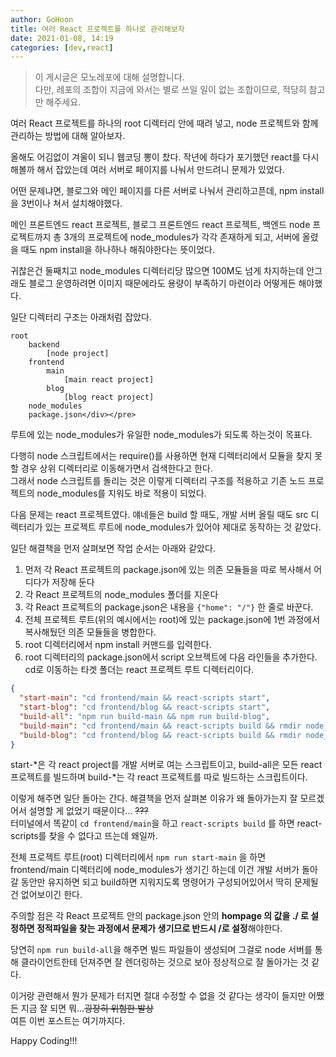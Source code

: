```yaml
---
author: GoHoon
title: 여러 React 프로젝트를 하나로 관리해보자
date: 2021-01-08, 14:19
categories: [dev,react]
---
```

> 이 게시글은 모노레포에 대해 설명합니다.  
> 다만, 레포의 조합이 지금에 와서는 별로 쓰일 일이 없는 조합이므로, 
> 적당히 참고만 해주세요.

여러 React 프로젝트를 하나의 root 디렉터리 안에 때려 넣고, node 프로젝트와 함께 관리하는 방법에 대해 알아보자.   
<!-- Excerpt -->

올해도 어김없이 겨울이 되니 웹코딩 뽕이 찼다. 작년에 하다가 포기했던 react를 다시 해볼까 해서 잡았는데 여러 서버로 페이지를 나눠서 만드려니 문제가 있었다.   

어떤 문제냐면, 블로그와 메인 페이지를 다른 서버로 나눠서 관리하고픈데, npm install을 3번이나 쳐서 설치해야했다.   

메인 프론트엔드 react 프로젝트, 블로그 프론트엔드 react 프로젝트, 백엔드 node 프로젝트까지 총 3개의 프로젝트에 node_modules가 각각 존재하게 되고,
서버에 올렸을 때도 npm install을 하나하나 해줘야한다는 뜻이었다.   

귀찮은건 둘째치고 node_modules 디렉터리당 많으면 100M도 넘게 차지하는데 안그래도 블로그 운영하려면 이미지 때문에라도 용량이 부족하기 마련이라 어떻게든 해야했다.   

일단 디렉터리 구조는 아래처럼 잡았다.

```text
root
    backend
        [node project]
    frontend
        main
            [main react project]
        blog
            [blog react project]
    node_modules
    package.json</div></pre>
```

루트에 있는 node_modules가 유일한 node_modules가 되도록 하는것이 목표다.

다행히 node 스크립트에서는 require()를 사용하면 현재 디렉터리에서 모듈을 찾지 못할 경우 상위 디렉터리로 이동해가면서 검색한다고 한다.   
그래서 node 스크립트를 돌리는 것은 이렇게 디렉터리 구조를 적용하고 기존 노드 프로젝트의 node_modules를 지워도 바로 적용이 되었다.   

다음 문제는 react 프로젝트였다. 얘네들은 build 할 때도, 개발 서버 올릴 때도 src 디렉터리가 있는 프로젝트 루트에 node_modules가 있어야 제대로 동작하는 것 같았다.   

일단 해결책을 먼저 살펴보면 작업 순서는 아래와 같았다.
1. 먼저 각 React 프로젝트의 package.json에 있는 의존 모듈들을 따로 복사해서 어디다가 저장해 둔다
2. 각 React 프로젝트의 node_modules 폴더를 지운다
3. 각 React 프로젝트의 package.json은 내용을 `{"home": "/"}` 한 줄로 바꾼다.
4. 전체 프로젝트 루트(위의 예시에서는 root)에 있는 package.json에 1번 과정에서 복사해뒀던 의존 모듈들을 병합한다.
5. root 디렉터리에서 npm install 커맨드를 입력한다.
6. root 디렉터리의 package.json에서 script 오브젝트에 다음 라인들을 추가한다. cd로 이동하는 타겟 폴더는 react 프로젝트 루트 디렉터리이다.
  ```json
  {
    "start-main": "cd frontend/main && react-scripts start",
    "start-blog": "cd frontend/blog && react-scripts start",
    "build-all": "npm run build-main && npm run build-blog",
    "build-main": "cd frontend/main && react-scripts build && rmdir node_modules /s /q",
    "build-blog": "cd frontend/blog && react-scripts build && rmdir node_modules /s /q"
  }
  ```
  start-*은 각 react project를 개발 서버로 여는 스크립트이고, build-all은 모든 react 프로젝트를 빌드하며 build-*는 각 react 프로젝트를 따로 빌드하는 스크립트이다.

이렇게 해주면 일단 돌아는 간다. 해결책을 먼저 살펴본 이유가 왜 돌아가는지 잘 모르겠어서 설명할 게 없었기 때문이다... ~~???~~   
터미널에서 똑같이 `cd frontend/main`을 하고 `react-scripts build` 를 하면 react-scripts를 찾을 수 없다고 뜨는데 왜일까.   

전체 프로젝트 루트(root) 디렉터리에서 `npm run start-main` 을 하면 frontend/main 디렉터리에 node_modules가 생기긴 하는데 이건 개발 서버가 돌아갈 동안만 유지하면 되고 build하면 지워지도록 명령어가
구성되어있어서 딱히 문제될 건 없어보이긴 한다.   

주의할 점은 각 React 프로젝트 안의 package.json 안의 **hompage 의 값을 ./ 로 설정하면 정적파일을 찾는 과정에서 문제가 생기므로 반드시 /로 설정**해야한다.   

당연히 `npm run build-all`을 해주면 빌드 파일들이 생성되며 그걸로 node 서버를 통해 클라이언트한테 던져주면 잘 렌더링하는 것으로 보아 정상적으로 잘 돌아가는 것 같다.   

이거랑 관련해서 뭔가 문제가 터지면 절대 수정할 수 없을 것 같다는 생각이 들지만 어쨌든 지금 잘 되면 뭐...~~굉장히 위험한 발상~~   
여튼 이번 포스트는 여기까지다.

Happy Coding!!!
